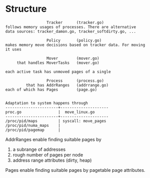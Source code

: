 # Structure

```
                  Tracker      (tracker.go)
follows memory usages of processes. There are alternative
data sources: tracker_damon.go, tracker_softdirty.go, ...

                  Policy       (policy.go)
makes memory move decisions based on tracker data. For moving
it uses

                  Mover        (mover.go)
     that handles MoverTasks   (mover.go)

each active task has unmoved pages of a single

                  Process      (process.go)
         that has AddrRanges   (addrrange.go)
each of which has Pages        (page.go)


Adaptation to system happens through
-----------------------+---------------------
proc.go                |  move_linux.go
-----------------------+---------------------
/proc/pid/maps         | syscall: move_pages
/proc/pid/numa_maps    |
/proc/pid/pagemap      |
```

AddrRanges enable finding suitable pages by
1. a subrange of addresses
2. rough number of pages per node
3. address range attributes (dirty, heap)

Pages enable finding suitable pages by pagetable page attributes.
